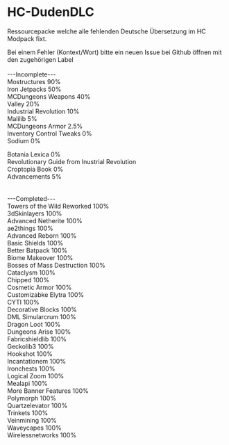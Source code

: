 # HC-DudenDLC
Ressourcepacke welche alle fehlenden Deutsche Übersetzung im HC Modpack fixt.

Bei einem Fehler (Kontext/Wort) bitte ein neuen Issue bei Github öffnen mit den zugehörigen Label
<br />
<br />
---Incomplete--- <br />
Mostructures 90% <br />
Iron Jetpacks 50% <br />
MCDungeons Weapons 40% <br />
Valley 20% <br />
Industrial Revolution 10% <br />
Malilib 5% <br />
MCDungeons Armor 2.5% <br />
Inventory Control Tweaks 0% <br />
Sodium 0% <br />

Botania Lexica 0%  <br />
Revolutionary Guide from Inustrial Revolution <br />
Croptopia Book 0% <br />
Advancements 5% <br />
<br />
<br />
---Completed--- <br />
Towers of the Wild Reworked 100% <br />
3dSkinlayers 100% <br />
Advanced Netherite 100% <br />
ae2things 100% <br />
Advanced Reborn 100% <br />
Basic Shields 100% <br />
Better Batpack 100% <br />
Biome Makeover 100% <br />
Bosses of Mass Destruction 100% <br />
Cataclysm 100% <br />
Chipped 100% <br />
Cosmetic Armor 100% <br />
Customizabke Elytra 100% <br />
CYTI 100% <br />
Decorative Blocks 100% <br />
DML Simularcrum 100% <br />
Dragon Loot 100% <br />
Dungeons Arise 100% <br />
Fabricshieldlib 100% <br />
Geckolib3 100% <br />
Hookshot 100% <br />
Incantationem 100% <br />
Ironchests 100% <br />
Logical Zoom 100% <br />
Mealapi 100% <br />
More Banner Features 100% <br />
Polymorph 100% <br />
Quartzelevator 100% <br />
Trinkets 100% <br />
Veinmining 100% <br />
Waveycapes 100% <br />
Wirelessnetworks 100% <br />
